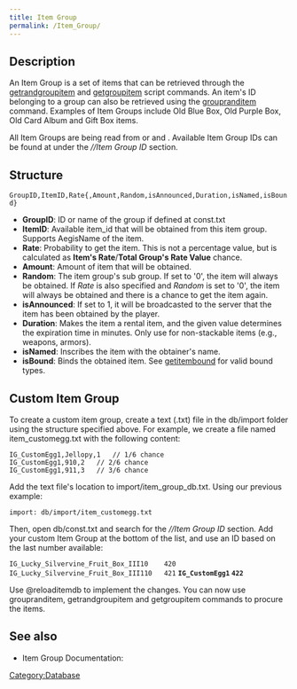 ```yaml
---
title: Item Group
permalink: /Item_Group/
---
```


Description
-----------

An Item Group is a set of items that can be retrieved through the [getrandgroupitem](getrandgroupitem) and [getgroupitem](/getgroupitem "wikilink") script commands. An item's ID belonging to a group can also be retrieved using the [groupranditem](/groupranditem "wikilink") command. Examples of Item Groups include Old Blue Box, Old Purple Box, Old Card Album and Gift Box items.

All Item Groups are being read from or and . Available Item Group IDs can be found at under the *//Item Group ID* section.

Structure
---------

`GroupID,ItemID,Rate{,Amount,Random,isAnnounced,Duration,isNamed,isBound}`

-   **GroupID**: ID or name of the group if defined at const.txt
-   **ItemID**: Available item_id that will be obtained from this item group. Supports AegisName of the item.
-   **Rate**: Probability to get the item. This is not a percentage value, but is calculated as **Item's Rate**/**Total Group's Rate Value** chance.
-   **Amount**: Amount of item that will be obtained.
-   **Random**: The item group's sub group. If set to '0', the item will always be obtained. If *Rate* is also specified and *Random* is set to '0', the item will always be obtained and there is a chance to get the item again.
-   **isAnnounced**: If set to 1, it will be broadcasted to the server that the item has been obtained by the player.
-   **Duration**: Makes the item a rental item, and the given value determines the expiration time in minutes. Only use for non-stackable items (e.g., weapons, armors).
-   **isNamed**: Inscribes the item with the obtainer's name.
-   **isBound**: Binds the obtained item. See [getitembound](getitembound) for valid bound types.

Custom Item Group
-----------------

To create a custom item group, create a text (.txt) file in the db/import folder using the structure specified above. For example, we create a file named item_customegg.txt with the following content:

`IG_CustomEgg1,Jellopy,1   // 1/6 chance`
`IG_CustomEgg1,910,2   // 2/6 chance`
`IG_CustomEgg1,911,3   // 3/6 chance`

Add the text file's location to import/item_group_db.txt. Using our previous example:

`import: db/import/item_customegg.txt`

Then, open db/const.txt and search for the *//Item Group ID* section. Add your custom Item Group at the bottom of the list, and use an ID based on the last number available:

`IG_Lucky_Silvervine_Fruit_Box_III10    420`
`IG_Lucky_Silvervine_Fruit_Box_III110   421`
**`IG_CustomEgg1` `422`**

Use @reloaditemdb to implement the changes. You can now use groupranditem, getrandgroupitem and getgroupitem commands to procure the items.

See also
--------

-   Item Group Documentation:

[Category:Database](Database)